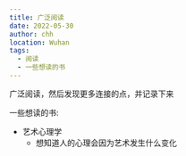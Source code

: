```yaml
---
title: 广泛阅读
date: 2022-05-30
author: chh
location: Wuhan
tags:
  - 阅读
  - 一些想读的书
---
```


广泛阅读，然后发现更多连接的点，并记录下来

一些想读的书:

- 艺术心理学
  - 想知道人的心理会因为艺术发生什么变化

<Virtual-bookshelf :bookData="[
    {
        bgimage:'https://s6.jpg.cm/2022/05/29/PGPoJT.jpg',
        title:'艺术的慰藉',
        author:'[英] 阿兰·德波顿 / [澳] 约翰·阿姆斯特朗',
        id:9787568050685
    },
    {
        bgimage:'https://s6.jpg.cm/2022/05/29/PGRg2C.jpg',
        title:'艺术:让人成为人',
        author:'[美] 理查德·加纳罗 / [美] 特尔玛·阿特休勒',
        id:9787301162903
    },
    {
        bgimage:'https://s6.jpg.cm/2022/05/29/PGROBQ.jpg',
        title:'艺术心理学',
        author:'[俄]列·谢·维戈茨基',
        id:9787530656075
    },
    {
        bgimage:'https://s6.jpg.cm/2022/05/30/PGWAcQ.jpg',
        title:'写给大家看的设计书（第4版）',
        author:'Robin Williams',
        id:9787115404404
    },
    {
        bgimage:'https://s6.jpg.cm/2022/05/30/PGWXvh.jpg',
        title:'设计中的设计',
        author:'[日] 原研哉',
        id:9787209041065
    },
    {
        bgimage:'https://s6.jpg.cm/2022/05/30/PGWNzU.jpg',
        title:'富兰克林自传',
        author:'[美国] 本杰明·富兰克林',
        id:9787544750691
    },
    {
        bgimage:'https://s6.jpg.cm/2022/05/30/PGWtJf.jpg',
        title:'穷查理宝典',
        author:'彼得·考夫曼',
        id:9787508663326
    },
    {
        bgimage:'https://s6.jpg.cm/2022/05/30/PGWYGO.webp',
        title:'穷理查年鉴',
        author:'[美国] 本杰明・富兰克林',
        id:9787806616673
    },
]"/>
